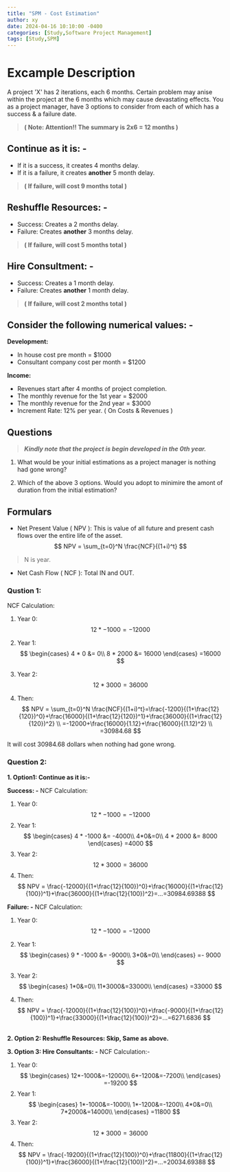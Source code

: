 ```yaml
---
title: "SPM - Cost Estimation"
author: xy
date: 2024-04-16 10:10:00 -0400
categories: [Study,Software Project Management]
tags: [Study,SPM]
---
```

<script src="https://cdn.mathjax.org/mathjax/latest/MathJax.js?config=TeX-AMS-MML_HTMLorMML" type="text/javascript"></script>

# Excample Description

A project 'X' has 2 iterations, each 6 months. Certain problem may anise within the project at the 6 months which may cause devastating effects. You as a project manager, have 3 options to consider from each of which has a success & a failure date.
 > **( Note: Attention!! The summary is 2x6 = 12 months )**


## Continue as it is: -

 - If it is a success, it creates 4 months delay.  
 - If it is a failure, it creates **another** 5 month delay.
 >  **( If failure, will cost 9 months total )**
 

## Reshuffle Resources: -

- Success: Creates a 2 months delay.
- Failure: Creates **another** 3 months delay. 
>  **( If failure, will cost 5 months total )**


## Hire Consultment: -

- Success: Creates a 1 month delay.
- Failure: Creates **another** 1 month delay. 
 >  **( If failure, will cost 2 months total )**

## Consider the following numerical values: -

**Development:**
- In house cost pre month = $1000
- Consultant company cost per month = $1200

**Income:**
- Revenues start after 4 months of project completion.
- The monthly revenue for the 1st year = $2000
- The monthly revenue for the 2nd year = $3000
- Increment Rate: 12% per year. ( On Costs & Revenues )


## Questions

> ***Kindly note that the project is begin developed in the 0th year.***

1. What would be your initial estimations as a project manager is nothing had gone wrong?

2. Which of the above 3 options. Would you adopt to minimire the amont of duration from the initial estimation?

## Formulars

- Net Present Value ( NPV ): This is value of all future and present cash flows over the entire life of the asset.
$$
NPV = \sum_{t=0}^N \frac{NCF}{(1+i)^t}
$$
> N is year.

- Net Cash Flow ( NCF ): Total IN and OUT.

### Qustion 1:
NCF Calculation:
1.  Year 0: $$12 * -1000 = -12000$$
2.  Year 1: 
$$
 \begin{cases}
 4 * 0 &= 0\\
 8 * 2000 &= 16000
\end{cases} =16000
$$


3. Year 2: $$12 * 3000 = 36000$$
4. Then:
$$
NPV = \sum_{t=0}^N \frac{NCF}{(1+i)^t}=\frac{-1200}{(1+\frac{12}{120})^0}+\frac{16000}{(1+\frac{12}{120})^1}+\frac{36000}{(1+\frac{12}{120})^2}
\\
=-12000+\frac{16000}{1.12}+\frac{16000}{(1.12)^2}
\\
=30984.68
$$

It will cost 30984.68 dollars when nothing had gone wrong.

### Question 2:
**1. Option1: Continue as it is:-** 

**Success: -**
NCF Calculation:
1. Year 0: $$12*-1000=-12000$$
2. Year 1:
$$
 \begin{cases}
 4 * -1000 &= -4000\\
 4*0&=0\\
 4 * 2000 &= 8000
\end{cases} =4000
$$
3. Year 2: $$12*3000=36000$$
4. Then:
$$
NPV = \frac{-12000}{(1+\frac{12}{100})^0}+\frac{16000}{(1+\frac{12}{100})^1}+\frac{36000}{(1+\frac{12}{100})^2}=...=30984.69388
$$

**Failure: -** 
NCF Calculation: 

1. Year 0: $$12*-1000=-12000$$
2. Year 1:
 $$
\begin{cases}
 9 * -1000 &= -9000\\
 3*0&=0\\
\end{cases} =- 9000
$$
3. Year 2:$$
\begin{cases}
1*0&=0\\
11*3000&=33000\\
\end{cases} =33000
$$

4. Then:
$$
NPV = \frac{-12000}{(1+\frac{12}{100})^0}+\frac{-9000}{(1+\frac{12}{100})^1}+\frac{33000}{(1+\frac{12}{100})^2}=...=6271.6836
$$

\
**2. Option 2: Reshuffle Resources: Skip, Same as above.**

**3. Option 3: Hire Consultants: -**
NCF Calculation:-

1. Year 0: 
$$
\begin{cases}
12*-1000&=-12000\\
6*-1200&=-7200\\
\end{cases} =-19200
$$
2. Year 1: 
$$
\begin{cases}
1*-1000&=-1000\\
1*-1200&=-1200\\
4*0&=0\\
7*2000&=14000\\
\end{cases} =11800
$$
2. Year 2: 
$$
12*3000=36000
$$
4. Then:
$$
NPV = \frac{-19200}{(1+\frac{12}{100})^0}+\frac{11800}{(1+\frac{12}{100})^1}+\frac{36000}{(1+\frac{12}{100})^2}=...=20034.69388
$$
